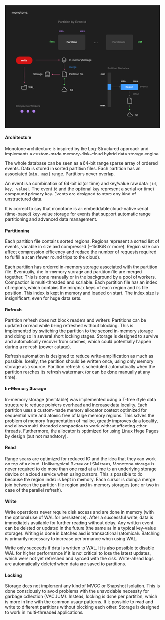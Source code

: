 ![image description](.github/architecture.png)

#### Architecture

Monotone architecture is inspired by the Log-Structured approach and implements a custom-made memory-disk-cloud
hybrid data storage engine.

The whole database can be seen as a 64-bit range sparse array of ordered events.
Data is stored in sorted partition files.
Each partition has an associated `[min, max]` range. Partitions never overlap.

An event is a combination of 64-bit id (or time) and key/value raw data `[id, key, value]`.
The event `id` and the optional `key` represent a serial (or time) compound primary key.
Events are designed to store any kind of unstructured data.

It is correct to say that monotone is an embeddable cloud-native serial (time-based) key-value
storage for events that support automatic range partitioning and advanced data management.

#### Partitioning

Each partition file contains sorted regions.
Regions represent a sorted list of events, variable in size and compressed (~150KiB or more).
Region size can affect compression efficiency and reduce the number of requests required to fulfill a scan
(fewer round trips to the cloud).

Each partition has ordered in-memory storage associated with the partition file.
Eventually, the in-memory storage and partition file are merged together.
This is done manually or in the background by a pool of workers.
Compaction is multi-threaded and scalable.
Each partition file has an index of regions, which contains the min/max keys of each region and its file position.
This index is kept in memory and loaded on start. The index size is insignificant, even for huge data sets.

#### Refresh

Partition refresh does not block readers and writers.
Partitions can be updated or read while being refreshed without blocking.
This is implemented by switching the partition to the second in-memory storage and doing so in several short locking stages.
Storage is designed to survive and automatically recover from crashes, which could potentially happen during a refresh (power outage).

Refresh automation is designed to reduce write-amplification as much as possible.
Ideally, the partition should be written once, using only memory storage as a source.
Partition refresh is scheduled automatically when the partition reaches its refresh watermark (or can be done manually at any time).

#### In-Memory Storage

In-memory storage (memtable) was implemented using a T-tree style data structure to reduce pointers overhead and increase data locality.
Each partition uses a custom-made memory allocator context optimized for sequential write
and atomic free of large memory regions.
This solves the problem of memory fragmentation of malloc, greatly improves data locality,
and allows multi-threaded compaction to work without affecting other threads.
Furthermore, the allocator is optimized for using Linux Huge Pages by design (but not mandatory).

#### Read

Range scans are optimized for reduced IO and the idea that they can work on top of a cloud.
Unlike typical B-tree or LSM trees, Monotone storage is never required to do more than one read at a time to an
underlying storage device or a cloud service when using cursors.
This is possible to do because the region index is kept in memory.
Each cursor is doing a merge join between the partition file region and in-memory storages (one or two in case of the parallel refresh).

#### Write

Write operations never require disk access and are done in memory (with the optional use of WAL for persistence).
After a successful write, data is immediately available for further reading without delay.
Any written event can be deleted or updated in the future (the same as in a typical key-value storage).
Writing is done in batches and is transactional (atomical).
Batching is primarily necessary to increase performance when using WAL.

Write only succeeds if data is written to WAL.
It is also possible to disable WAL for higher performance if it is not critical to lose the latest updates,
which were not yet refreshed and synced with the disk.
Write-ahead logs are automatically deleted when data are saved to partitions.

#### Locking

Storage does not implement any kind of MVCC or Snapshot Isolation.
This is done consciously to avoid problems with the unavoidable necessity for garbage collection (VACUUM).
Instead, locking is done per partition, which is more in line with the common usage patterns.
It is possible to read and write to different partitions without blocking each other.
Storage is designed to work in multi-threaded applications.
